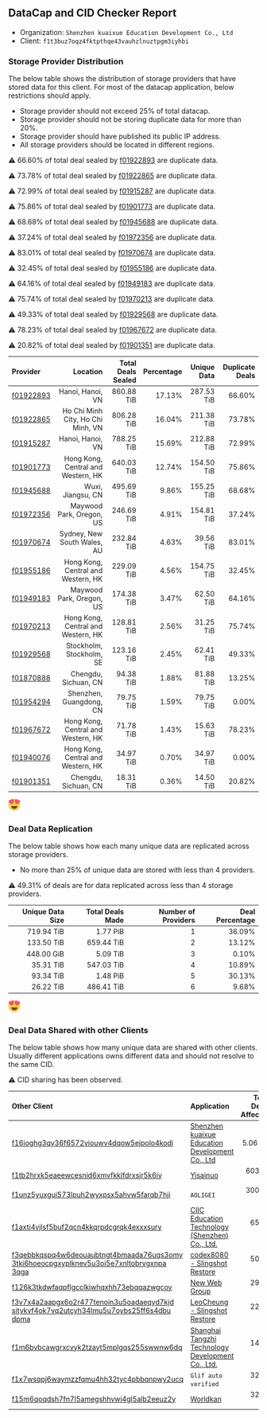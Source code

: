 ## DataCap and CID Checker Report
 - Organization: `Shenzhen kuaixue Education Development Co., Ltd`
 - Client: `f1t3buz7oqz4fktpthqe43vauhzlnuztpgm3iyhbi`
### Storage Provider Distribution
The below table shows the distribution of storage providers that have stored data for this client.
For most of the datacap application, below restrictions should apply.
 - Storage provider should not exceed 25% of total datacap.
 - Storage provider should not be storing duplicate data for more than 20%.
 - Storage provider should have published its public IP address.
 - All storage providers should be located in different regions.

⚠️ 66.60% of total deal sealed by [f01922893](https://filfox.info/en/address/f01922893) are duplicate data.

⚠️ 73.78% of total deal sealed by [f01922865](https://filfox.info/en/address/f01922865) are duplicate data.

⚠️ 72.99% of total deal sealed by [f01915287](https://filfox.info/en/address/f01915287) are duplicate data.

⚠️ 75.86% of total deal sealed by [f01901773](https://filfox.info/en/address/f01901773) are duplicate data.

⚠️ 68.68% of total deal sealed by [f01945688](https://filfox.info/en/address/f01945688) are duplicate data.

⚠️ 37.24% of total deal sealed by [f01972356](https://filfox.info/en/address/f01972356) are duplicate data.

⚠️ 83.01% of total deal sealed by [f01970674](https://filfox.info/en/address/f01970674) are duplicate data.

⚠️ 32.45% of total deal sealed by [f01955186](https://filfox.info/en/address/f01955186) are duplicate data.

⚠️ 64.16% of total deal sealed by [f01949183](https://filfox.info/en/address/f01949183) are duplicate data.

⚠️ 75.74% of total deal sealed by [f01970213](https://filfox.info/en/address/f01970213) are duplicate data.

⚠️ 49.33% of total deal sealed by [f01929568](https://filfox.info/en/address/f01929568) are duplicate data.

⚠️ 78.23% of total deal sealed by [f01967672](https://filfox.info/en/address/f01967672) are duplicate data.

⚠️ 20.82% of total deal sealed by [f01901351](https://filfox.info/en/address/f01901351) are duplicate data.

| Provider                                              |                           Location | Total Deals Sealed | Percentage | Unique Data | Duplicate Deals |
| :---------------------------------------------------- | ---------------------------------: | -----------------: | ---------: | ----------: | --------------: |
| [f01922893](https://filfox.info/en/address/f01922893) |                   Hanoi, Hanoi, VN |         860.88 TiB |     17.13% |  287.53 TiB |          66.60% |
| [f01922865](https://filfox.info/en/address/f01922865) |  Ho Chi Minh City, Ho Chi Minh, VN |         806.28 TiB |     16.04% |  211.38 TiB |          73.78% |
| [f01915287](https://filfox.info/en/address/f01915287) |                   Hanoi, Hanoi, VN |         788.25 TiB |     15.69% |  212.88 TiB |          72.99% |
| [f01901773](https://filfox.info/en/address/f01901773) | Hong Kong, Central and Western, HK |         640.03 TiB |     12.74% |  154.50 TiB |          75.86% |
| [f01945688](https://filfox.info/en/address/f01945688) |                  Wuxi, Jiangsu, CN |         495.69 TiB |      9.86% |  155.25 TiB |          68.68% |
| [f01972356](https://filfox.info/en/address/f01972356) |           Maywood Park, Oregon, US |         246.69 TiB |      4.91% |  154.81 TiB |          37.24% |
| [f01970674](https://filfox.info/en/address/f01970674) |        Sydney, New South Wales, AU |         232.84 TiB |      4.63% |   39.56 TiB |          83.01% |
| [f01955186](https://filfox.info/en/address/f01955186) | Hong Kong, Central and Western, HK |         229.09 TiB |      4.56% |  154.75 TiB |          32.45% |
| [f01949183](https://filfox.info/en/address/f01949183) |           Maywood Park, Oregon, US |         174.38 TiB |      3.47% |   62.50 TiB |          64.16% |
| [f01970213](https://filfox.info/en/address/f01970213) | Hong Kong, Central and Western, HK |         128.81 TiB |      2.56% |   31.25 TiB |          75.74% |
| [f01929568](https://filfox.info/en/address/f01929568) |           Stockholm, Stockholm, SE |         123.16 TiB |      2.45% |   62.41 TiB |          49.33% |
| [f01870888](https://filfox.info/en/address/f01870888) |               Chengdu, Sichuan, CN |          94.38 TiB |      1.88% |   81.88 TiB |          13.25% |
| [f01954294](https://filfox.info/en/address/f01954294) |            Shenzhen, Guangdong, CN |          79.75 TiB |      1.59% |   79.75 TiB |           0.00% |
| [f01967672](https://filfox.info/en/address/f01967672) | Hong Kong, Central and Western, HK |          71.78 TiB |      1.43% |   15.63 TiB |          78.23% |
| [f01940076](https://filfox.info/en/address/f01940076) | Hong Kong, Central and Western, HK |          34.97 TiB |      0.70% |   34.97 TiB |           0.00% |
| [f01901351](https://filfox.info/en/address/f01901351) |               Chengdu, Sichuan, CN |          18.31 TiB |      0.36% |   14.50 TiB |          20.82% |

![Provider Distribution](https://raw.githubusercontent.com/data-preservation-programs/filplus-checker-assets/main/filecoin-project/filecoin-plus-large-datasets/issues/1363/1670817944938.png)
### Deal Data Replication
The below table shows how each many unique data are replicated across storage providers.
- No more than 25% of unique data are stored with less than 4 providers.

⚠️ 49.31% of deals are for data replicated across less than 4 storage providers.

| Unique Data Size | Total Deals Made | Number of Providers | Deal Percentage |
| ---------------: | ---------------: | ------------------: | --------------: |
|       719.94 TiB |         1.77 PiB |                   1 |          36.09% |
|       133.50 TiB |       659.44 TiB |                   2 |          13.12% |
|       448.00 GiB |         5.09 TiB |                   3 |           0.10% |
|        35.31 TiB |       547.03 TiB |                   4 |          10.89% |
|        93.34 TiB |         1.48 PiB |                   5 |          30.13% |
|        26.22 TiB |       486.41 TiB |                   6 |           9.68% |

![Replication Distribution](https://raw.githubusercontent.com/data-preservation-programs/filplus-checker-assets/main/filecoin-project/filecoin-plus-large-datasets/issues/1363/1670817946965.png)
### Deal Data Shared with other Clients
The below table shows how many unique data are shared with other clients.
Usually different applications owns different data and should not resolve to the same CID.

⚠️ CID sharing has been observed.

| Other Client                                                                                                                                                                                                              | Application                                                                                                                        | Total Deals Affected | Unique CIDs |          Verifier |
| :------------------------------------------------------------------------------------------------------------------------------------------------------------------------------------------------------------------------ | :--------------------------------------------------------------------------------------------------------------------------------- | -------------------: | ----------: | ----------------: |
| [f16ioghg3qy36f6572viouwv4dqow5ejpolo4kodi](https://filfox.info/en/address/f16ioghg3qy36f6572viouwv4dqow5ejpolo4kodi)                                                                                                     | [Shenzhen kuaixue Education Development Co\., Ltd](https://github.com/filecoin-project/filecoin-plus-large-datasets/issues/512)    |             5.06 PiB |      12,627 |   LDN v3 multisig |
| [f1tb2hrxk5eaeewcesnid6xmvfkklfdrxsjr5k6iy](https://filfox.info/en/address/f1tb2hrxk5eaeewcesnid6xmvfkklfdrxsjr5k6iy)                                                                                                     | [Yisainuo](https://github.com/filecoin-project/filecoin-plus-large-datasets/issues/537)                                            |           603.31 TiB |       6,770 |   LDN v3 multisig |
| [f1unz5yuxgui573lpuh2wyxpsx5ahvw5farqb7hji](https://filfox.info/en/address/f1unz5yuxgui573lpuh2wyxpsx5ahvw5farqb7hji)                                                                                                     | `AOLIGEI`                                                                                                                          |           300.22 TiB |       6,870 |   LDN v3 multisig |
| [f1axtj4vjlsf5buf2qcn4kkqrpdcgrqk4exxxsury](https://filfox.info/en/address/f1axtj4vjlsf5buf2qcn4kkqrpdcgrqk4exxxsury)                                                                                                     | [CIIC Education Technology \(Shenzhen\) Co\., Ltd\.](https://github.com/filecoin-project/filecoin-plus-large-datasets/issues/1207) |            65.13 TiB |         470 |   LDN v3 multisig |
| [f3qebbkqspq4w6deouaubtngt4bmaada76uqs3omy<br/>3tki6hoeocpgxyplknev5u3oi5e7xnltobrvgxnpa<br/>3qga](https://filfox.info/en/address/f3qebbkqspq4w6deouaubtngt4bmaada76uqs3omy3tki6hoeocpgxyplknev5u3oi5e7xnltobrvgxnpa3qga) | [codex8080 \- Slingshot Restore](https://github.com/filecoin-project/filecoin-plus-large-datasets/issues/152)                      |            50.47 TiB |       1,615 |   LDN v3 multisig |
| [f126k3tkdwfaqpflgcclkiwhqxhh73ebqqazwgcoy](https://filfox.info/en/address/f126k3tkdwfaqpflgcclkiwhqxhh73ebqqazwgcoy)                                                                                                     | [New Web Group](https://github.com/filecoin-project/filecoin-plus-large-datasets/issues/356)                                       |            29.53 TiB |         943 |   LDN v3 multisig |
| [f3v7x4a2aapgx6o2r477tenoin3u5oadaeqyd7kjd<br/>sitykvf4ok7vq2utcyh34lmu5u7oybs25ff6s4dbu<br/>dpma](https://filfox.info/en/address/f3v7x4a2aapgx6o2r477tenoin3u5oadaeqyd7kjdsitykvf4ok7vq2utcyh34lmu5u7oybs25ff6s4dbudpma) | [LeoCheung \- Slingshot Restore](https://github.com/filecoin-project/filecoin-plus-large-datasets/issues/151)                      |            22.97 TiB |         735 |   LDN v3 multisig |
| [f1m6bvbcawgrxcvyk2tzayt5mplgqs255swwnw6dq](https://filfox.info/en/address/f1m6bvbcawgrxcvyk2tzayt5mplgqs255swwnw6dq)                                                                                                     | [Shanghai Tangzhi Technology Development Co\., Ltd\.](https://github.com/filecoin-project/filecoin-plus-large-datasets/issues/826) |            14.97 TiB |         468 |   LDN v3 multisig |
| [f1x7wsqpj6waymzzfqmu4hh32tyc4pbbqnpwy2ucq](https://filfox.info/en/address/f1x7wsqpj6waymzzfqmu4hh32tyc4pbbqnpwy2ucq)                                                                                                     | `Glif auto verified`                                                                                                               |            32.00 GiB |           1 | Jonathan Schwartz |
| [f15m6qoqdsh7fn7l5amegshhvwi4gl5alb2eeuz2y](https://filfox.info/en/address/f15m6qoqdsh7fn7l5amegshhvwi4gl5alb2eeuz2y)                                                                                                     | [Worldkan](https://github.com/filecoin-project/filecoin-plus-large-datasets/issues/902)                                            |            32.00 GiB |           1 |   LDN v3 multisig |
